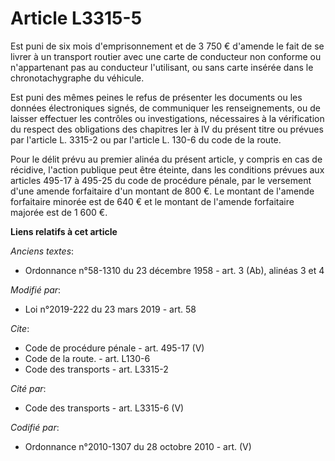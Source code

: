 # Article L3315-5

Est puni de six mois d'emprisonnement et de 3 750 € d'amende le fait de se livrer à un transport routier avec une carte de
conducteur non conforme ou n'appartenant pas au conducteur l'utilisant, ou sans carte insérée dans le chronotachygraphe du
véhicule.

Est puni des mêmes peines le refus de présenter les documents ou les données électroniques signés, de communiquer les
renseignements, ou de laisser effectuer les contrôles ou investigations, nécessaires à la vérification du respect des
obligations des chapitres Ier à IV du présent titre ou prévues par l'article L. 3315-2 ou par l'article L. 130-6 du code de
la route.

Pour le délit prévu au premier alinéa du présent article, y compris en cas de récidive, l'action publique peut être éteinte,
dans les conditions prévues aux articles 495-17 à 495-25 du code de procédure pénale, par le versement d'une amende
forfaitaire d'un montant de 800 €. Le montant de l'amende forfaitaire minorée est de 640 € et le montant de l'amende
forfaitaire majorée est de 1 600 €.

**Liens relatifs à cet article**

_Anciens textes_:

  - Ordonnance n°58-1310 du 23 décembre 1958 - art. 3 (Ab), alinéas 3 et 4

_Modifié par_:

  - Loi n°2019-222 du 23 mars 2019 - art. 58

_Cite_:

  - Code de procédure pénale - art. 495-17 (V)
  - Code de la route. - art. L130-6
  - Code des transports - art. L3315-2

_Cité par_:

  - Code des transports - art. L3315-6 (V)

_Codifié par_:

  - Ordonnance n°2010-1307 du 28 octobre 2010 - art. (V)
